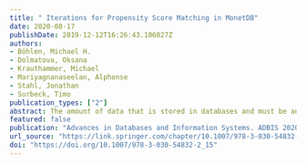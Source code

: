 ```yaml
---
title: " Iterations for Propensity Score Matching in MonetDB"
date: 2020-08-17
publishDate: 2019-12-12T16:26:43.106027Z
authors: 
- Böhlen, Michael H.
- Dolmatova, Oksana
- Krauthammer, Michael
- Mariyagnanaseelan, Alphonse
- Stahl, Jonathan
- Surbeck, Timo
publication_types: ["2"]
abstract: The amount of data that is stored in databases and must be analyzed is growing fast. Many analytical tasks are based on iterative methods that approximate optimal solutions. Propensity score matching is a technique that is used to reduce bias during cohort building. The main step is the propensity score computation, which is usually implemented via iterative methods such as gradient descent. Our goal is to support efficient and scalable propensity score computation over relations in a column-oriented database. To achieve this goal, we introduce shape-preserving iterations that update values in existing tuples until a fix point is reached. Shape-preserving iterations enable gradient descent over relations and, thus, propensity score matching. We also show how to create appropriate input relations for shape-preserving iterations with randomly initialized relations. The empirical evaluation compares in-database iterations with the native implementation in MonetDB where iterations are flattened.
featured: false
publication: "Advances in Databases and Information Systems. ADBIS 2020. Lecture Notes in Computer Science"
url_source: "https://link.springer.com/chapter/10.1007/978-3-030-54832-2_15"
doi: "https://doi.org/10.1007/978-3-030-54832-2_15"
---
```


